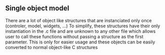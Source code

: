 

## Single object model
There are a lot of object like structures that are instanciated only once (controler, model, widgets, ...)
To simplify, these structures have their only instantiation in the .c file and are unknown to any other file which allows user to call these functions without passing a structure as the first parameter.
This is only for easier usage and these objects can be easily converted to normal object-like C structures
